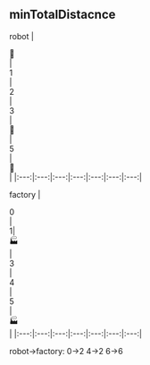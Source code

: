 ## minTotalDistacnce
robot 
|<div style="width:20pt">🤖</div>| <div style="width:20pt">1</div> | <div style="width:20pt">2</div>|<div style="width:20pt">3</div>|<div style="width:20pt">🤖</div>|<div style="width:20pt">5</div>|<div style="width:20pt">🤖</div>|
|:---:|:---:|:---:|:---:|:---:|:---:|:---:|

factory
|<div style="width:20pt">0</div>|<div style="width:20pt"></div>1| <div style="width:20pt">🏭</div>|<div style="width:20pt">3</div>|<div style="width:20pt">4</div>|<div style="width:20pt">5</div>|<div style="width:20pt">🏭</div>|
|:---:|:---:|:---:|:---:|:---:|:---:|:---:|

robot->factory:
0->2 4->2 6->6
